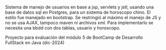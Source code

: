 Sistema de manejo de usuarios en base a jsp, servlets y jstl, usando una base de datos sql en Postgres, para un sistema de horoscopo chino.
El estilo fue manejado en bootstrap.
Se restringió al máximo el manejo de JS y no se usa AJAX, tampoco maven ni archivos xml.
Para implementarlo se necesita una bbdd con dos tablas, usuario y horoscopo.

Proyecto para evaluación del módulo 5 de BootCamp de Desarrollo FullStack en Java (dic-2024)
